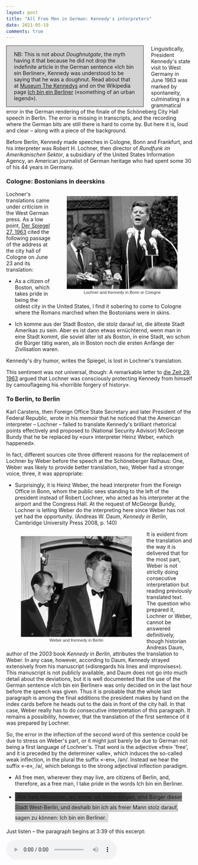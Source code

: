 ```yaml
---
layout: post
title: "All Free Men in German: Kennedy's interpreters"
date: 2021-05-19
comments: true
---
```


<style>
h3 {
margin-top: 1.2em;
}
  ol {
  margin-left: 0;
  padding-left: 0;
  margin-top: .4em;
}
ol li {
  display: block;
  margin-bottom: .4em;
  margin-left: 2em;
}
ol li::before {
  display: inline-block;
  content: "(" counter(item) ") ";
  counter-increment: item;
  width: 2em;
  margin-left: -2em;
}
figcaption {
    color: #333;
    text-align: center;
    font-family: Optima, Candara, Calibri, Arial, sans-serif;
    font-size: .8em;
  line-height: 1.2em;
}	
  .zoom:hover {
  -ms-transform: scale(3); /* IE 9 */
  -webkit-transform: scale(3); /* Safari 3-8 */
  transform: scale(2); 
  transform-origin: 100% 0%;
}
  .small {
  font-variant: small-caps;
}
</style>

<div style="float: left; width: 330px; background-color: lightgray; padding: 0px 20px 0px 20px; margin: 0px 20px 0px 0px; border: #333 1pt solid"><p>NB: This is not about <i>Doughnutgate</i>, the myth having it that because he did not drop the indefinite article in the German sentence «Ich bin ein Berliner», Kennedy was understood to be saying that he was a doughnut. Read about that at <a href="https://www.thekennedys.de/2008/11/05/ich-bin-ein-berliner/">Museum The Kennedys</a> and on the Wikipedia page <a href="https://en.wikipedia.org/wiki/Ich_bin_ein_Berliner">Ich bin ein Berliner</a> («something of an urban legend»).</p></div>
<div class="ingress"><p>Linguistically, President Kennedy's state visit to West Germany in June 1963 was marked by spontaneity, culminating in a grammatical error in the German rendering of the finale of the Schöneberg City Hall speech in Berlin. The error is missing in transcripts, and the recording where the German bits are still there is hard to come by. But here it is, loud and clear – along with a piece of the background.</p></div>

<p>
Before Berlin, Kennedy made speeches in Cologne, Bonn and Frankfurt, and his interpreter was Robert H. Lochner, then director of <i>Rundfunk im Amerikanischen Sektor</i>, a subsidiary of the United States Information Agency, an American journalist of German heritage who had spent some 30 of his 44 years in Germany.
</p>
<h3>Cologne: Bostonians in deerskins
</h3>
<div style="float:right;"><figure class="rightfig"><img style="width:300px" src="/pics/LochnerKennedy.jpg"><figcaption>Lochner and Kennedy in Bonn or Cologne</figcaption></figure></div>
<p>Lochner's translations came under criticism in the West German press. As a low point, <a href="https://www.spiegel.de/politik/dieser-eine-fehler-a-b9a858c4-0002-0001-0000-000045144054?context=issue">Der Spiegel 27, 1963</a> cited the following passage of the address at the city hall of Cologne on June 23 and its translation:
</p>
<ul><li>As a citizen of Boston, which takes pride in being the oldest city in the United States, I find it sobering to come to Cologne where the Romans marched when the Bostonians were in skins.</li></ul>
<ul><li>Ich komme aus der Stadt Boston, die stolz darauf ist, die älteste Stadt Amerikas zu sein. Aber es ist dann etwas ernüchternd, wenn man in eine Stadt kommt, die soviel älter ist als Boston, in eine Stadt, wo schon die Bürger tätig waren, als in Boston noch die ersten Anfänge der Zivilisation waren.</li></ul>
<p>Kennedy's dry humor, writes the Spiegel, is lost in Lochner's translation.</p>
<p>This sentiment was not universal, though: A remarkable letter to <a href="https://www.zeit.de/1963/29/dolmetsch-der-gefuehle">die Zeit 29, 1963</a> argued that Lochner was consciously protecting Kennedy from himself by camouflageing his «horrible forgery of history».</p>
<h3>To Berlin, to Berlin</h3>
<p>Karl Carstens, then Foreign Office State Secretary and later President of the Federal Republic, wrote in his memoir that he noticed that the American interpreter – Lochner – failed to translate Kennedy's brilliant rhetorical points effectively and proposed to (National Security Advisor) McGeorge Bundy that he be replaced by «our» interpreter Heinz Weber, «which happened».</p>
<p>In fact, different sources cite three different reasons for the replacement of Lochner by Weber before the speech at the Schöneberger Rathaus: One, Weber was likely to provide better translation, two, Weber had a stronger voice, three, it was appropriate:</p>
<ul><li>Surprisingly, it is Heinz Weber, the head interpreter from the Foreign Office in Bonn, whom the public sees standing to the left of the president instead of Robert Lochner, who acted as his interpreter at the airport and the Congress Hall. At the request of McGeorge Bundy, Lochner is letting Weber do the interpreting here since Weber has not yet had the opportunity. (Andreas W. Daum, <i>Kennedy in Berlin</i>, Cambridge University Press 2008, p. 140)
</li></ul>

<div style="float:left;"><figure class="leftfig"><img style="width:300px" src="/pics/WeberKennedy.jpg"><figcaption>Weber and Kennedy in Berlin</figcaption></figure></div>

<p>It is evident from the translation and the way it is delivered that for the most part, Weber is not strictly doing consecutive interpretation but reading previously translated text. The question who prepared it, Lochner or Weber, cannot be answered definitively, though historian Andreas Daum, author of the 2003 book <i>Kennedy in Berlin</i>, attributes the translation to Weber. In any case, however, according to Daum, Kennedy strayed extensively from his manuscript («disregards his lines and improvises»). This manuscript is not publicly available, and Daum does not go into much detail about the deviations, but it is well documented that the use of the German sentence «Ich bin ein Berliner» was only decided on in the last hour before the speech was given. Thus it is probable that the whole last paragraph is among the final additions the president makes by hand on the index cards before he heads out to the dais in front of the city hall. In that case, Weber really has to do consecutive interpretation of this paragraph. It remains a possibility, however, that the translation of the first sentence of it was prepared by Lochner.</p>
<p>So, the error in the inflection of the second word of this sentence could be due to stress on Weber's part, or it might just barely be due to German not being a first language of Lochner's. That word is the adjective «frei» 'free', and it is preceded by the determiner «alle», which induces the so-called weak inflection, in the plural the suffix «-en», /&#x0259;n/. Instead we hear the suffix «-e», /&#x0259;/, which belongs to the strong adjectival inflection paradigm.</p>

<ul><li>All free men, wherever they may live, are citizens of Berlin, and, therefore, as a free man, I take pride in the words Ich bin ein Berliner.</li></ul>

<ul><li><span class="hidp" style="padding: 4px 6px 4px 6px; background: linear-gradient(to left, #ddd, 60%, #333, 90%, #333); line-height: 2em">Alle freie Menschen, wo immer sie leben mögen, sind Bürger dieser Stadt West-Berlin, und deshalb bin ich als freier Mann stolz darauf, sagen zu können: Ich bin ein Berliner.</span></li></ul>
<p>Just listen – the paragraph begins at 3:39 of this excerpt:</p>
<audio controls>
  <source src="/pics/kennedy_rede.mp3" type="audio/mpeg">
Your browser does not support the audio element.
</audio>
